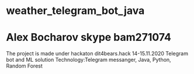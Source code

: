# weather_telegram_bot_java

# Alex Bocharov skype bam271074

The project is made under hackaton dit4bears.hack
14-15.11.2020 Telegram bot and ML solution
Technology:Telegram messanger, Java, Python, Random Forest
